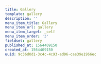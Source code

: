 ```yaml
---
title: Gallery
template: gallery
description: ''
menu_item_title: Gallery
menu_item_url: gallery
menu_item_target: _self
menu_item_order: '3'
fieldset: gallery
published_at: 1564409150
created_at: 1564409150
uuid: 9c36d0d1-3c4c-4c93-ad96-cae39e1966ec
---
```

